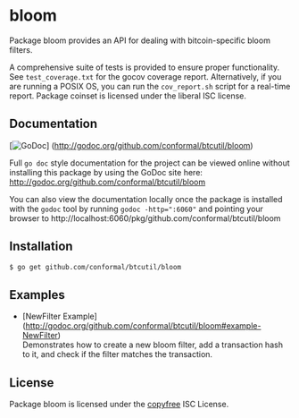 bloom
=====

Package bloom provides an API for dealing with bitcoin-specific bloom filters.

A comprehensive suite of tests is provided to ensure proper functionality.  See
`test_coverage.txt` for the gocov coverage report.  Alternatively, if you are
running a POSIX OS, you can run the `cov_report.sh` script for a real-time
report.  Package coinset is licensed under the liberal ISC license.

## Documentation

[![GoDoc](https://godoc.org/github.com/conformal/btcutil/bloom?status.png)]
(http://godoc.org/github.com/conformal/btcutil/bloom)

Full `go doc` style documentation for the project can be viewed online without
installing this package by using the GoDoc site here:
http://godoc.org/github.com/conformal/btcutil/bloom

You can also view the documentation locally once the package is installed with
the `godoc` tool by running `godoc -http=":6060"` and pointing your browser to
http://localhost:6060/pkg/github.com/conformal/btcutil/bloom

## Installation

```bash
$ go get github.com/conformal/btcutil/bloom
```

## Examples

* [NewFilter Example]
  (http://godoc.org/github.com/conformal/btcutil/bloom#example-NewFilter)  
  Demonstrates how to create a new bloom filter, add a transaction hash to it,
  and check if the filter matches the transaction.

## License

Package bloom is licensed under the [copyfree](http://copyfree.org) ISC
License.
